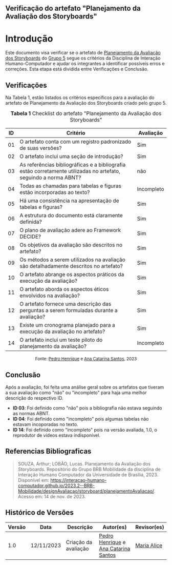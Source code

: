 ## Verificação do artefato "Planejamento da Avaliação dos Storyboards"

# Introdução

Este documento visa verificar se o artefato de [Planejamento da Avaliação dos Storyboards](https://interacao-humano-computador.github.io/2023.2--BRB-Mobilidade/designAvaliacao/storyboard/planejamentoAvaliacao/#teste-piloto) do [Grupo 5](https://github.com/Interacao-Humano-Computador/2023.2--BRB-Mobilidade) segue os critérios da Disciplina de Interação Humano-Computador e ajudar os integrantes a identificar possíveis erros e correções. Esta etapa está dividida entre Verificações e Conclusão.

## Verificações

Na Tabela 1, estão listados os critérios específicos para a avaliação do artefato de Planejamento da Avaliação dos Storyboards criado pelo grupo 5.

<font size="3"><p style="text-align: center"><b>Tabela 1</b> Checklist do artefato "Planejamento da Avaliação dos Storyboards" </p></font>

| ID  | Critério                                                                                                         | Avaliação  |
| --- | ---------------------------------------------------------------------------------------------------------------- | ---------- |
| 01  | O artefato conta com um registro padronizado de suas versões?                                                    | Sim        |
| 02  | O artefato inclui uma seção de introdução?                                                                       | Sim        |
| 03  | As referências bibliográficas e a bibliografia estão corretamente utilizadas no artefato, seguindo a norma ABNT? | não        |
| 04  | Todas as chamadas para tabelas e figuras estão incorporadas ao texto?                                            | Incompleto |
| 05  | Há uma consistência na apresentação de tabelas e figuras?                                                        | Sim        |
| 06  | A estrutura do documento está claramente definida?                                                               | Sim        |
| 07  | O plano de avaliação adere ao Framework DECIDE?                                                                  | Sim        |
| 08  | Os objetivos da avaliação são descritos no artefato?                                                             | Sim        |
| 09  | Os métodos a serem utilizados na avaliação são detalhadamente descritos no artefato?                             | Sim        |
| 10  | O artefato abrange os aspectos práticos da execução da avaliação?                                                | Sim        |
| 11  | O artefato aborda os aspectos éticos envolvidos na avaliação?                                                    | Sim        |
| 12  | O artefato fornece uma descrição das perguntas a serem formuladas durante a avaliação?                           | Sim        |
| 13  | Existe um cronograma planejado para a execução da avaliação no artefato?                                         | Sim        |
| 14  | O artefato inclui um teste piloto do planejamento da avaliação?                                                  | Incompleto |

<font size="2"><p style="text-align: center">Fonte: [Pedro Henrique](https://github.com/pedro-hsf) e [Ana Catarina Santos](https://github.com/an4catarina), 2023</p></font>

## Conclusão

Após a avaliação, foi feita uma análise geral sobre os artefatos que tiveram a sua avaliação como "não" ou "incompleto" para haja uma melhor descrição do respectivo ID.

- **ID 03**: Foi definido como "não" pois a bibliografia não estava seguindo as normas ABNT.
- **ID 04**: Foi definido como "incompleto" pois algumas tabelas não estavam incoporadas no texto.
- **ID 14**: Foi definido como "incompleto" pois na versão avaliada, 1.0, o reprodutor de vídeos estava indisponível.

## Referencias Bibliograficas

> SOUZA, Arthur; LOBÃO, Lucas. Planejamento da Avaliação dos Storyboards. Repositório do Grupo BRB Mobilidade da disciplina de Interação Humano Computador da Universidade de Brasília, 2023. Disponível em: <https://interacao-humano-computador.github.io/2023.2--BRB-Mobilidade/designAvaliacao/storyboard/planejamentoAvaliacao/>. Acesso em: 14 de nov. de 2023.

## Histórico de Versões

| Versão | Data       | Descrição            | Autor(es)                                                                                              | Revisor(es)                               |
| ------ | ---------- | -------------------- | ------------------------------------------------------------------------------------------------------ | ----------------------------------------- |
| 1.0    | 12/11/2023 | Criação da avaliação | [Pedro Henrique](https://github.com/pedro-hsf) e [Ana Catarina Santos](https://github.com/an4catarina) | [Maria Alice](https://github.com/Maliz30) |
